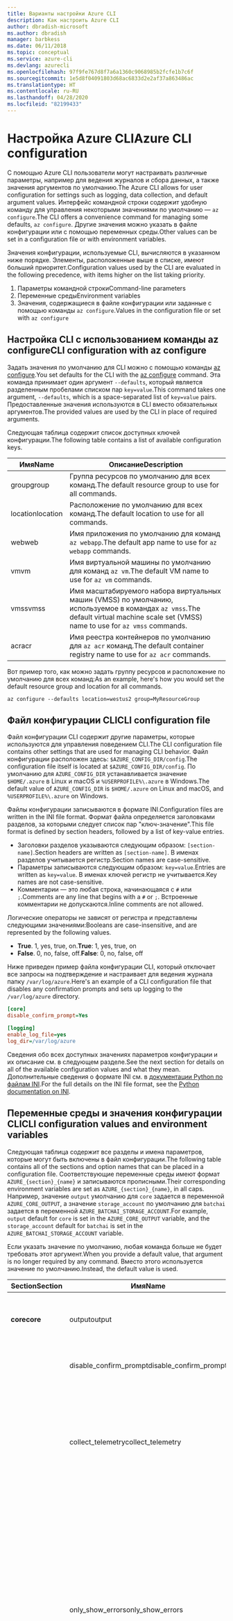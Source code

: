 ```yaml
---
title: Варианты настройки Azure CLI
description: Как настроить Azure CLI
author: dbradish-microsoft
ms.author: dbradish
manager: barbkess
ms.date: 06/11/2018
ms.topic: conceptual
ms.service: azure-cli
ms.devlang: azurecli
ms.openlocfilehash: 97f9fe767d8f7a6a1360c9068985b2fcfe1b7c6f
ms.sourcegitcommit: 1e5d8f04091803d68ac6833d2e2af37a863486ac
ms.translationtype: HT
ms.contentlocale: ru-RU
ms.lasthandoff: 04/28/2020
ms.locfileid: "82199433"
---
```

# <a name="azure-cli-configuration"></a><span data-ttu-id="2d9ca-103">Настройка Azure CLI</span><span class="sxs-lookup"><span data-stu-id="2d9ca-103">Azure CLI configuration</span></span>

<span data-ttu-id="2d9ca-104">С помощью Azure CLI пользователи могут настраивать различные параметры, например для ведения журналов и сбора данных, а также значения аргументов по умолчанию.</span><span class="sxs-lookup"><span data-stu-id="2d9ca-104">The Azure CLI allows for user configuration for settings such as logging, data collection, and default argument values.</span></span>
<span data-ttu-id="2d9ca-105">Интерфейс командной строки содержит удобную команду для управления некоторыми значениями по умолчанию — `az configure`.</span><span class="sxs-lookup"><span data-stu-id="2d9ca-105">The CLI offers a convenience command for managing some defaults, `az configure`.</span></span> <span data-ttu-id="2d9ca-106">Другие значения можно указать в файле конфигурации или с помощью переменных среды.</span><span class="sxs-lookup"><span data-stu-id="2d9ca-106">Other values can be set in a configuration file or with environment variables.</span></span>

<span data-ttu-id="2d9ca-107">Значения конфигурации, используемые CLI, вычисляются в указанном ниже порядке. Элементы, расположенные выше в списке, имеют больший приоритет.</span><span class="sxs-lookup"><span data-stu-id="2d9ca-107">Configuration values used by the CLI are evaluated in the following precedence, with items higher on the list taking priority.</span></span>

1. <span data-ttu-id="2d9ca-108">Параметры командной строки</span><span class="sxs-lookup"><span data-stu-id="2d9ca-108">Command-line parameters</span></span>
2. <span data-ttu-id="2d9ca-109">Переменные среды</span><span class="sxs-lookup"><span data-stu-id="2d9ca-109">Environment variables</span></span>
3. <span data-ttu-id="2d9ca-110">Значения, содержащиеся в файле конфигурации или заданные с помощью команды `az configure`.</span><span class="sxs-lookup"><span data-stu-id="2d9ca-110">Values in the configuration file or set with `az configure`</span></span>

## <a name="cli-configuration-with-az-configure"></a><span data-ttu-id="2d9ca-111">Настройка CLI с использованием команды az configure</span><span class="sxs-lookup"><span data-stu-id="2d9ca-111">CLI configuration with az configure</span></span>

<span data-ttu-id="2d9ca-112">Задать значения по умолчанию для CLI можно с помощью команды [az configure](/cli/azure/reference-index#az-configure).</span><span class="sxs-lookup"><span data-stu-id="2d9ca-112">You set defaults for the CLI with the [az configure](/cli/azure/reference-index#az-configure) command.</span></span>
<span data-ttu-id="2d9ca-113">Эта команда принимает один аргумент `--defaults`, который является разделенным пробелами списком пар `key=value`.</span><span class="sxs-lookup"><span data-stu-id="2d9ca-113">This command takes one argument, `--defaults`, which is a space-separated list of `key=value` pairs.</span></span> <span data-ttu-id="2d9ca-114">Предоставленные значения используются в CLI вместо обязательных аргументов.</span><span class="sxs-lookup"><span data-stu-id="2d9ca-114">The provided values are used by the CLI in place of required arguments.</span></span>

<span data-ttu-id="2d9ca-115">Следующая таблица содержит список доступных ключей конфигурации.</span><span class="sxs-lookup"><span data-stu-id="2d9ca-115">The following table contains a list of available configuration keys.</span></span>

| <span data-ttu-id="2d9ca-116">Имя</span><span class="sxs-lookup"><span data-stu-id="2d9ca-116">Name</span></span> | <span data-ttu-id="2d9ca-117">Описание</span><span class="sxs-lookup"><span data-stu-id="2d9ca-117">Description</span></span> |
|------|-------------|
| <span data-ttu-id="2d9ca-118">group</span><span class="sxs-lookup"><span data-stu-id="2d9ca-118">group</span></span> | <span data-ttu-id="2d9ca-119">Группа ресурсов по умолчанию для всех команд.</span><span class="sxs-lookup"><span data-stu-id="2d9ca-119">The default resource group to use for all commands.</span></span> |
| <span data-ttu-id="2d9ca-120">location</span><span class="sxs-lookup"><span data-stu-id="2d9ca-120">location</span></span> | <span data-ttu-id="2d9ca-121">Расположение по умолчанию для всех команд.</span><span class="sxs-lookup"><span data-stu-id="2d9ca-121">The default location to use for all commands.</span></span> |
| <span data-ttu-id="2d9ca-122">web</span><span class="sxs-lookup"><span data-stu-id="2d9ca-122">web</span></span> | <span data-ttu-id="2d9ca-123">Имя приложения по умолчанию для команд `az webapp`.</span><span class="sxs-lookup"><span data-stu-id="2d9ca-123">The default app name to use for `az webapp` commands.</span></span> |
| <span data-ttu-id="2d9ca-124">vm</span><span class="sxs-lookup"><span data-stu-id="2d9ca-124">vm</span></span> | <span data-ttu-id="2d9ca-125">Имя виртуальной машины по умолчанию для команд `az vm`.</span><span class="sxs-lookup"><span data-stu-id="2d9ca-125">The default VM name to use for `az vm` commands.</span></span> |
| <span data-ttu-id="2d9ca-126">vmss</span><span class="sxs-lookup"><span data-stu-id="2d9ca-126">vmss</span></span> | <span data-ttu-id="2d9ca-127">Имя масштабируемого набора виртуальных машин (VMSS) по умолчанию, используемое в командах `az vmss`.</span><span class="sxs-lookup"><span data-stu-id="2d9ca-127">The default virtual machine scale set (VMSS) name to use for  `az vmss` commands.</span></span> |
| <span data-ttu-id="2d9ca-128">acr</span><span class="sxs-lookup"><span data-stu-id="2d9ca-128">acr</span></span> | <span data-ttu-id="2d9ca-129">Имя реестра контейнеров по умолчанию для `az acr` команд.</span><span class="sxs-lookup"><span data-stu-id="2d9ca-129">The default container registry name to use for `az acr` commands.</span></span> |

<span data-ttu-id="2d9ca-130">Вот пример того, как можно задать группу ресурсов и расположение по умолчанию для всех команд:</span><span class="sxs-lookup"><span data-stu-id="2d9ca-130">As an example, here's how you would set the default resource group and location for all commands.</span></span>

```azurecli-interactive
az configure --defaults location=westus2 group=MyResourceGroup
```

## <a name="cli-configuration-file"></a><span data-ttu-id="2d9ca-131">Файл конфигурации CLI</span><span class="sxs-lookup"><span data-stu-id="2d9ca-131">CLI configuration file</span></span>

<span data-ttu-id="2d9ca-132">Файл конфигурации CLI содержит другие параметры, которые используются для управления поведением CLI.</span><span class="sxs-lookup"><span data-stu-id="2d9ca-132">The CLI configuration file contains other settings that are used for managing CLI behavior.</span></span> <span data-ttu-id="2d9ca-133">Файл конфигурации расположен здесь: `$AZURE_CONFIG_DIR/config`.</span><span class="sxs-lookup"><span data-stu-id="2d9ca-133">The configuration file itself is located at `$AZURE_CONFIG_DIR/config`.</span></span> <span data-ttu-id="2d9ca-134">По умолчанию для `AZURE_CONFIG_DIR` устанавливается значение `$HOME/.azure` в Linux и macOS и `%USERPROFILE%\.azure` в Windows.</span><span class="sxs-lookup"><span data-stu-id="2d9ca-134">The default value of `AZURE_CONFIG_DIR` is `$HOME/.azure` on Linux and macOS, and `%USERPROFILE%\.azure` on Windows.</span></span>

<span data-ttu-id="2d9ca-135">Файлы конфигурации записываются в формате INI.</span><span class="sxs-lookup"><span data-stu-id="2d9ca-135">Configuration files are written in the INI file format.</span></span> <span data-ttu-id="2d9ca-136">Формат файла определяется заголовками разделов, за которыми следует список пар "ключ-значение".</span><span class="sxs-lookup"><span data-stu-id="2d9ca-136">This file format is defined by section headers, followed by a list of key-value entries.</span></span>

* <span data-ttu-id="2d9ca-137">Заголовки разделов указываются следующим образом: `[section-name]`.</span><span class="sxs-lookup"><span data-stu-id="2d9ca-137">Section headers are written as `[section-name]`.</span></span> <span data-ttu-id="2d9ca-138">В именах разделов учитывается регистр.</span><span class="sxs-lookup"><span data-stu-id="2d9ca-138">Section names are case-sensitive.</span></span>
* <span data-ttu-id="2d9ca-139">Параметры записываются следующим образом: `key=value`.</span><span class="sxs-lookup"><span data-stu-id="2d9ca-139">Entries are written as `key=value`.</span></span> <span data-ttu-id="2d9ca-140">В именах ключей регистр не учитывается.</span><span class="sxs-lookup"><span data-stu-id="2d9ca-140">Key names are not case-sensitive.</span></span>
* <span data-ttu-id="2d9ca-141">Комментарии — это любая строка, начинающаяся с `#` или `;`.</span><span class="sxs-lookup"><span data-stu-id="2d9ca-141">Comments are any line that begins with a `#` or `;`.</span></span> <span data-ttu-id="2d9ca-142">Встроенные комментарии не допускаются.</span><span class="sxs-lookup"><span data-stu-id="2d9ca-142">Inline comments are not allowed.</span></span>

<span data-ttu-id="2d9ca-143">Логические операторы не зависят от регистра и представлены следующими значениями:</span><span class="sxs-lookup"><span data-stu-id="2d9ca-143">Booleans are case-insensitive, and are represented by the following values.</span></span>

* <span data-ttu-id="2d9ca-144">__True__. 1, yes, true, on.</span><span class="sxs-lookup"><span data-stu-id="2d9ca-144">__True__: 1, yes, true, on</span></span>
* <span data-ttu-id="2d9ca-145">__False__. 0, no, false, off.</span><span class="sxs-lookup"><span data-stu-id="2d9ca-145">__False__: 0, no, false, off</span></span>

<span data-ttu-id="2d9ca-146">Ниже приведен пример файла конфигурации CLI, который отключает все запросы на подтверждение и настраивает для ведения журнала папку `/var/log/azure`.</span><span class="sxs-lookup"><span data-stu-id="2d9ca-146">Here's an example of a CLI configuration file that disables any confirmation prompts and sets up logging to the `/var/log/azure` directory.</span></span>

```ini
[core]
disable_confirm_prompt=Yes

[logging]
enable_log_file=yes
log_dir=/var/log/azure
```

<span data-ttu-id="2d9ca-147">Сведения обо всех доступных значениях параметров конфигурации и их описание см. в следующем разделе.</span><span class="sxs-lookup"><span data-stu-id="2d9ca-147">See the next section for details on all of the available configuration values and what they mean.</span></span> <span data-ttu-id="2d9ca-148">Дополнительные сведения о формате INI см. в [документации Python по файлам INI](https://docs.python.org/3/library/configparser.html#supported-ini-file-structure).</span><span class="sxs-lookup"><span data-stu-id="2d9ca-148">For the full details on the INI file format, see the [Python documentation on INI](https://docs.python.org/3/library/configparser.html#supported-ini-file-structure).</span></span>

## <a name="cli-configuration-values-and-environment-variables"></a><span data-ttu-id="2d9ca-149">Переменные среды и значения конфигурации CLI</span><span class="sxs-lookup"><span data-stu-id="2d9ca-149">CLI configuration values and environment variables</span></span>

<span data-ttu-id="2d9ca-150">Следующая таблица содержит все разделы и имена параметров, которые могут быть включены в файл конфигурации.</span><span class="sxs-lookup"><span data-stu-id="2d9ca-150">The following table contains all of the sections and option names that can be placed in a configuration file.</span></span> <span data-ttu-id="2d9ca-151">Соответствующие переменные среды имеют формат `AZURE_{section}_{name}` и записываются прописными.</span><span class="sxs-lookup"><span data-stu-id="2d9ca-151">Their corresponding environment variables are set as `AZURE_{section}_{name}`, in all caps.</span></span> <span data-ttu-id="2d9ca-152">Например, значение `output` умолчанию для `core` задается в переменной `AZURE_CORE_OUTPUT`, а значение `storage_account` по умолчанию для `batchai` задается в переменной `AZURE_BATCHAI_STORAGE_ACCOUNT`.</span><span class="sxs-lookup"><span data-stu-id="2d9ca-152">For example, `output` default for `core` is set in the `AZURE_CORE_OUTPUT` variable, and the `storage_account` default for `batchai` is set in the `AZURE_BATCHAI_STORAGE_ACCOUNT` variable.</span></span>

<span data-ttu-id="2d9ca-153">Если указать значение по умолчанию, любая команда больше не будет требовать этот аргумент.</span><span class="sxs-lookup"><span data-stu-id="2d9ca-153">When you provide a default value, that argument is no longer required by any command.</span></span> <span data-ttu-id="2d9ca-154">Вместо этого используется значение по умолчанию.</span><span class="sxs-lookup"><span data-stu-id="2d9ca-154">Instead, the default value is used.</span></span>

| <span data-ttu-id="2d9ca-155">Section</span><span class="sxs-lookup"><span data-stu-id="2d9ca-155">Section</span></span> | <span data-ttu-id="2d9ca-156">Имя</span><span class="sxs-lookup"><span data-stu-id="2d9ca-156">Name</span></span>      | <span data-ttu-id="2d9ca-157">Тип</span><span class="sxs-lookup"><span data-stu-id="2d9ca-157">Type</span></span> | <span data-ttu-id="2d9ca-158">Описание</span><span class="sxs-lookup"><span data-stu-id="2d9ca-158">Description</span></span>|
|---------|-----------|------|------------|
| <span data-ttu-id="2d9ca-159">__core__</span><span class="sxs-lookup"><span data-stu-id="2d9ca-159">__core__</span></span> | <span data-ttu-id="2d9ca-160">output</span><span class="sxs-lookup"><span data-stu-id="2d9ca-160">output</span></span> | <span data-ttu-id="2d9ca-161">строка</span><span class="sxs-lookup"><span data-stu-id="2d9ca-161">string</span></span> | <span data-ttu-id="2d9ca-162">Формат вывода по умолчанию.</span><span class="sxs-lookup"><span data-stu-id="2d9ca-162">The default output format.</span></span> <span data-ttu-id="2d9ca-163">Может иметь значение `json`, `jsonc`, `tsv` или `table`.</span><span class="sxs-lookup"><span data-stu-id="2d9ca-163">Can be one of `json`, `jsonc`, `tsv`, or `table`.</span></span> |
| | <span data-ttu-id="2d9ca-164">disable\_confirm\_prompt</span><span class="sxs-lookup"><span data-stu-id="2d9ca-164">disable\_confirm\_prompt</span></span> | <span data-ttu-id="2d9ca-165">Логическое</span><span class="sxs-lookup"><span data-stu-id="2d9ca-165">boolean</span></span> | <span data-ttu-id="2d9ca-166">Включает и отключает запросы на подтверждение.</span><span class="sxs-lookup"><span data-stu-id="2d9ca-166">Turn confirmation prompts on/off.</span></span> |
| | <span data-ttu-id="2d9ca-167">collect\_telemetry</span><span class="sxs-lookup"><span data-stu-id="2d9ca-167">collect\_telemetry</span></span> | <span data-ttu-id="2d9ca-168">Логическое</span><span class="sxs-lookup"><span data-stu-id="2d9ca-168">boolean</span></span> | <span data-ttu-id="2d9ca-169">Разрешает корпорации Майкрософт собирать анонимные данные об использовании CLI.</span><span class="sxs-lookup"><span data-stu-id="2d9ca-169">Allow Microsoft to collect anonymous data on the usage of the CLI.</span></span> <span data-ttu-id="2d9ca-170">Сведения о конфиденциальности см. в описании [условий использования Azure CLI](https://aka.ms/AzureCliLegal).</span><span class="sxs-lookup"><span data-stu-id="2d9ca-170">For privacy information, see the [Azure CLI Terms of Use](https://aka.ms/AzureCliLegal).</span></span> |
| | <span data-ttu-id="2d9ca-171">only\_show\_errors</span><span class="sxs-lookup"><span data-stu-id="2d9ca-171">only\_show\_errors</span></span> | <span data-ttu-id="2d9ca-172">Логическое</span><span class="sxs-lookup"><span data-stu-id="2d9ca-172">boolean</span></span> | <span data-ttu-id="2d9ca-173">Показывает ошибки только при вызове команды.</span><span class="sxs-lookup"><span data-stu-id="2d9ca-173">Only show errors during command invocation.</span></span> <span data-ttu-id="2d9ca-174">Иными словами, в `stderr`будут записываться только ошибки.</span><span class="sxs-lookup"><span data-stu-id="2d9ca-174">In other words, only errors will be written to `stderr`.</span></span> <span data-ttu-id="2d9ca-175">При этом подавляются предупреждения от команд предварительной версии, а также нерекомендуемых и экспериментальных команд.</span><span class="sxs-lookup"><span data-stu-id="2d9ca-175">It suppresses warnings from preview, deprecated and experimental commands.</span></span> <span data-ttu-id="2d9ca-176">Также предоставляется для отдельных команд с параметром `--only-show-errors`.</span><span class="sxs-lookup"><span data-stu-id="2d9ca-176">It is also available for individual commands with the `--only-show-errors` parameter.</span></span> |
| | <span data-ttu-id="2d9ca-177">no\_color</span><span class="sxs-lookup"><span data-stu-id="2d9ca-177">no\_color</span></span> | <span data-ttu-id="2d9ca-178">Логическое</span><span class="sxs-lookup"><span data-stu-id="2d9ca-178">boolean</span></span> | <span data-ttu-id="2d9ca-179">Отключает цвет.</span><span class="sxs-lookup"><span data-stu-id="2d9ca-179">Disable color.</span></span> <span data-ttu-id="2d9ca-180">Сообщения, выделенные цветом, будут иметь префикс `DEBUG`, `INFO`, `WARNING` и `ERROR`.</span><span class="sxs-lookup"><span data-stu-id="2d9ca-180">Originally colored messages will be prefixed with `DEBUG`, `INFO`, `WARNING` and `ERROR`.</span></span> <span data-ttu-id="2d9ca-181">Так устраняется проблема со сторонней библиотекой, при использовании которой цвет терминала нельзя отменить изменения после перенаправления `stdout`.</span><span class="sxs-lookup"><span data-stu-id="2d9ca-181">This bypasses the issue of a third-party library where the terminal's color cannot revert back after a `stdout` redirection.</span></span> |
| <span data-ttu-id="2d9ca-182">__logging__</span><span class="sxs-lookup"><span data-stu-id="2d9ca-182">__logging__</span></span> | <span data-ttu-id="2d9ca-183">enable\_log\_file</span><span class="sxs-lookup"><span data-stu-id="2d9ca-183">enable\_log\_file</span></span> | <span data-ttu-id="2d9ca-184">Логическое</span><span class="sxs-lookup"><span data-stu-id="2d9ca-184">boolean</span></span> | <span data-ttu-id="2d9ca-185">Включение и отключение ведения журнала.</span><span class="sxs-lookup"><span data-stu-id="2d9ca-185">Turn logging on/off.</span></span> |
| | <span data-ttu-id="2d9ca-186">log\_dir</span><span class="sxs-lookup"><span data-stu-id="2d9ca-186">log\_dir</span></span> | <span data-ttu-id="2d9ca-187">строка</span><span class="sxs-lookup"><span data-stu-id="2d9ca-187">string</span></span> | <span data-ttu-id="2d9ca-188">Каталог для записи журналов.</span><span class="sxs-lookup"><span data-stu-id="2d9ca-188">The directory to write logs to.</span></span> <span data-ttu-id="2d9ca-189">По умолчанию это значение равно `${AZURE_CONFIG_DIR}/logs`.</span><span class="sxs-lookup"><span data-stu-id="2d9ca-189">By default this value is `${AZURE_CONFIG_DIR}/logs`.</span></span> |
| <span data-ttu-id="2d9ca-190">__storage__</span><span class="sxs-lookup"><span data-stu-id="2d9ca-190">__storage__</span></span> | <span data-ttu-id="2d9ca-191">connection\_string</span><span class="sxs-lookup"><span data-stu-id="2d9ca-191">connection\_string</span></span> | <span data-ttu-id="2d9ca-192">строка</span><span class="sxs-lookup"><span data-stu-id="2d9ca-192">string</span></span> | <span data-ttu-id="2d9ca-193">Строка подключения по умолчанию для команд `az storage`.</span><span class="sxs-lookup"><span data-stu-id="2d9ca-193">The default connection string to use for `az storage` commands.</span></span> |
| | <span data-ttu-id="2d9ca-194">account</span><span class="sxs-lookup"><span data-stu-id="2d9ca-194">account</span></span> | <span data-ttu-id="2d9ca-195">строка</span><span class="sxs-lookup"><span data-stu-id="2d9ca-195">string</span></span> | <span data-ttu-id="2d9ca-196">Имя учетной записи по умолчанию для команд `az storage`.</span><span class="sxs-lookup"><span data-stu-id="2d9ca-196">The default account name to use for `az storage` commands.</span></span> |
| | <span data-ttu-id="2d9ca-197">ключ</span><span class="sxs-lookup"><span data-stu-id="2d9ca-197">key</span></span> | <span data-ttu-id="2d9ca-198">строка</span><span class="sxs-lookup"><span data-stu-id="2d9ca-198">string</span></span> | <span data-ttu-id="2d9ca-199">Ключ учетной записи по умолчанию для команд `az storage`.</span><span class="sxs-lookup"><span data-stu-id="2d9ca-199">The default account key to use for `az storage` commands.</span></span> |
| | <span data-ttu-id="2d9ca-200">sas\_token</span><span class="sxs-lookup"><span data-stu-id="2d9ca-200">sas\_token</span></span> | <span data-ttu-id="2d9ca-201">строка</span><span class="sxs-lookup"><span data-stu-id="2d9ca-201">string</span></span> | <span data-ttu-id="2d9ca-202">Токен SAS по умолчанию для команд `az storage`.</span><span class="sxs-lookup"><span data-stu-id="2d9ca-202">The default SAS token to use for `az storage` commands.</span></span> |
| <span data-ttu-id="2d9ca-203">__batchai__</span><span class="sxs-lookup"><span data-stu-id="2d9ca-203">__batchai__</span></span> | <span data-ttu-id="2d9ca-204">storage\_account</span><span class="sxs-lookup"><span data-stu-id="2d9ca-204">storage\_account</span></span> | <span data-ttu-id="2d9ca-205">строка</span><span class="sxs-lookup"><span data-stu-id="2d9ca-205">string</span></span> | <span data-ttu-id="2d9ca-206">Учетная запись хранения по умолчанию для команд `az batchai`.</span><span class="sxs-lookup"><span data-stu-id="2d9ca-206">The default storage account to use for `az batchai` commands.</span></span> |
| | <span data-ttu-id="2d9ca-207">storage\_key</span><span class="sxs-lookup"><span data-stu-id="2d9ca-207">storage\_key</span></span> | <span data-ttu-id="2d9ca-208">строка</span><span class="sxs-lookup"><span data-stu-id="2d9ca-208">string</span></span> | <span data-ttu-id="2d9ca-209">Ключ к хранилищу данных по умолчанию для команд `az batchai`.</span><span class="sxs-lookup"><span data-stu-id="2d9ca-209">The default storage key to use for `az batchai` commands.</span></span> |
| <span data-ttu-id="2d9ca-210">__batch__</span><span class="sxs-lookup"><span data-stu-id="2d9ca-210">__batch__</span></span> | <span data-ttu-id="2d9ca-211">account</span><span class="sxs-lookup"><span data-stu-id="2d9ca-211">account</span></span> | <span data-ttu-id="2d9ca-212">строка</span><span class="sxs-lookup"><span data-stu-id="2d9ca-212">string</span></span> | <span data-ttu-id="2d9ca-213">Учетная запись пакетной службы по умолчанию для команд `az batch`.</span><span class="sxs-lookup"><span data-stu-id="2d9ca-213">The default Azure Batch account name to use for `az batch` commands.</span></span> |
| | <span data-ttu-id="2d9ca-214">access\_key</span><span class="sxs-lookup"><span data-stu-id="2d9ca-214">access\_key</span></span> | <span data-ttu-id="2d9ca-215">строка</span><span class="sxs-lookup"><span data-stu-id="2d9ca-215">string</span></span> | <span data-ttu-id="2d9ca-216">Ключ доступа по умолчанию для команд `az batch`.</span><span class="sxs-lookup"><span data-stu-id="2d9ca-216">The default access key to use for `az batch` commands.</span></span> <span data-ttu-id="2d9ca-217">Используется только с авторизацией `aad`.</span><span class="sxs-lookup"><span data-stu-id="2d9ca-217">Only used with `aad` authorization.</span></span> |
| | <span data-ttu-id="2d9ca-218">endpoint</span><span class="sxs-lookup"><span data-stu-id="2d9ca-218">endpoint</span></span> | <span data-ttu-id="2d9ca-219">строка</span><span class="sxs-lookup"><span data-stu-id="2d9ca-219">string</span></span> | <span data-ttu-id="2d9ca-220">Конечная точка по умолчанию для подключения для команд `az batch`.</span><span class="sxs-lookup"><span data-stu-id="2d9ca-220">The default endpoint to connect to for `az batch` commands.</span></span> |
| | <span data-ttu-id="2d9ca-221">auth\_mode</span><span class="sxs-lookup"><span data-stu-id="2d9ca-221">auth\_mode</span></span> | <span data-ttu-id="2d9ca-222">строка</span><span class="sxs-lookup"><span data-stu-id="2d9ca-222">string</span></span> | <span data-ttu-id="2d9ca-223">Режим авторизации для команд `az batch`.</span><span class="sxs-lookup"><span data-stu-id="2d9ca-223">The authorization mode to use for `az batch` commands.</span></span> <span data-ttu-id="2d9ca-224">Может иметь значение `shared_key` или `aad`.</span><span class="sxs-lookup"><span data-stu-id="2d9ca-224">Can be `shared_key` or `aad`.</span></span> |
| <span data-ttu-id="2d9ca-225">__cloud__</span><span class="sxs-lookup"><span data-stu-id="2d9ca-225">__cloud__</span></span> | <span data-ttu-id="2d9ca-226">name</span><span class="sxs-lookup"><span data-stu-id="2d9ca-226">name</span></span> | <span data-ttu-id="2d9ca-227">строка</span><span class="sxs-lookup"><span data-stu-id="2d9ca-227">string</span></span> | <span data-ttu-id="2d9ca-228">Облако по умолчанию для всех команд `az`.</span><span class="sxs-lookup"><span data-stu-id="2d9ca-228">The default cloud for all `az` commands.</span></span>  <span data-ttu-id="2d9ca-229">Допустимые значения — `AzureCloud` (по умолчанию), `AzureChinaCloud`, `AzureUSGovernment` и `AzureGermanCloud`.</span><span class="sxs-lookup"><span data-stu-id="2d9ca-229">The possible values are  `AzureCloud` (default), `AzureChinaCloud`, `AzureUSGovernment`, `AzureGermanCloud`.</span></span> <span data-ttu-id="2d9ca-230">Чтобы изменить облака, можно использовать команду `az cloud set –name`.</span><span class="sxs-lookup"><span data-stu-id="2d9ca-230">To change clouds, you can use the `az cloud set –name` command.</span></span>  <span data-ttu-id="2d9ca-231">Пример см. в статье [Выбор облаков с помощью Azure CLI](manage-clouds-azure-cli.md).</span><span class="sxs-lookup"><span data-stu-id="2d9ca-231">For an example, see [Manage Clouds with the Azure CLI](manage-clouds-azure-cli.md).</span></span> |

> [!NOTE]
> <span data-ttu-id="2d9ca-232">В файле конфигурации могут быть и другие значения, но управление ими осуществляется непосредственно с помощью команд CLI, включая `az configure`.</span><span class="sxs-lookup"><span data-stu-id="2d9ca-232">You may see other values in your configuration file, but these are managed directly through CLI commands, including `az configure`.</span></span> <span data-ttu-id="2d9ca-233">Самостоятельно изменить можно только значения, перечисленные в таблице выше.</span><span class="sxs-lookup"><span data-stu-id="2d9ca-233">The ones listed in the table above are the only values you should change yourself.</span></span>
